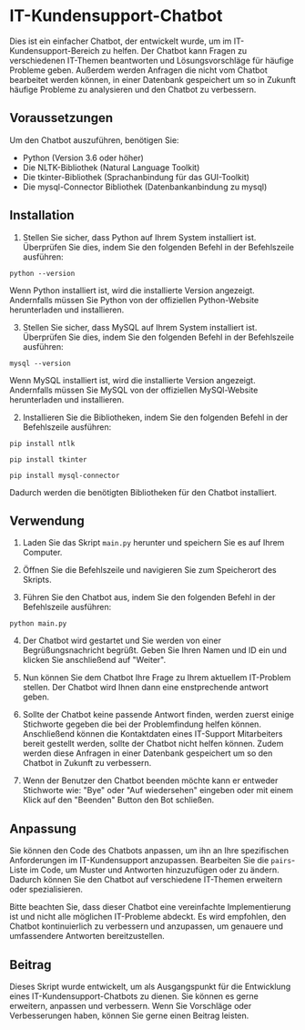 # IT-Kundensupport-Chatbot

Dies ist ein einfacher Chatbot, der entwickelt wurde, um im IT-Kundensupport-Bereich zu helfen. Der Chatbot kann Fragen zu verschiedenen IT-Themen beantworten und Lösungsvorschläge für häufige Probleme geben. Außerdem werden Anfragen die nicht vom Chatbot bearbeitet werden können, in einer Datenbank gespeichert um so in Zukunft häufige Probleme zu analysieren und den Chatbot zu verbessern.

## Voraussetzungen

Um den Chatbot auszuführen, benötigen Sie:

- Python (Version 3.6 oder höher)
- Die NLTK-Bibliothek (Natural Language Toolkit)
- Die tkinter-Bibliothek (Sprachanbindung für das GUI-Toolkit)
- Die mysql-Connector Bibliothek (Datenbankanbindung zu mysql)


## Installation
1. Stellen Sie sicher, dass Python auf Ihrem System installiert ist. Überprüfen Sie dies, indem Sie den folgenden Befehl in der Befehlszeile ausführen:

`python --version` 

Wenn Python installiert ist, wird die installierte Version angezeigt. Andernfalls müssen Sie Python von der offiziellen Python-Website herunterladen und installieren.


3. Stellen Sie sicher, dass MySQL auf Ihrem System installiert ist. Überprüfen Sie dies, indem Sie den folgenden Befehl in der Befehlszeile ausführen:

`mysql --version`

Wenn MySQL installiert ist, wird die installierte Version angezeigt. Andernfalls müssen Sie MySQL von der offiziellen MySQl-Website herunterladen und installieren.


2. Installieren Sie die Bibliotheken, indem Sie den folgenden Befehl in der Befehlszeile ausführen:

`pip install ntlk`

`pip install tkinter`

`pip install mysql-connector`

Dadurch werden die benötigten Bibliotheken für den Chatbot installiert.



## Verwendung

1. Laden Sie das Skript `main.py` herunter und speichern Sie es auf Ihrem Computer.

2. Öffnen Sie die Befehlszeile und navigieren Sie zum Speicherort des Skripts.

3. Führen Sie den Chatbot aus, indem Sie den folgenden Befehl in der Befehlszeile ausführen:

`python main.py`

4. Der Chatbot wird gestartet und Sie werden von einer Begrüßungsnachricht begrüßt. Geben Sie Ihren Namen und ID ein und klicken Sie anschließend auf "Weiter".

5. Nun können Sie dem Chatbot Ihre Frage zu Ihrem aktuellem IT-Problem stellen. Der Chatbot wird Ihnen dann eine enstprechende antwort geben.

6. Sollte der Chatbot keine passende Antwort finden, werden zuerst einige Stichworte gegeben die bei der Problemfindung helfen können. Anschließend können die Kontaktdaten eines IT-Support Mitarbeiters bereit gestellt werden, sollte der Chatbot nicht helfen können. Zudem werden diese Anfragen in einer Datenbank gespeichert um so den Chatbot in Zukunft zu verbessern.

7. Wenn der Benutzer den Chatbot beenden möchte kann er entweder Stichworte wie: "Bye" oder "Auf wiedersehen" eingeben oder mit einem Klick auf den "Beenden" Button den Bot schließen.



## Anpassung

Sie können den Code des Chatbots anpassen, um ihn an Ihre spezifischen Anforderungen im IT-Kundensupport anzupassen. Bearbeiten Sie die `pairs`-Liste im Code, um Muster und Antworten hinzuzufügen oder zu ändern. Dadurch können Sie den Chatbot auf verschiedene IT-Themen erweitern oder spezialisieren.

Bitte beachten Sie, dass dieser Chatbot eine vereinfachte Implementierung ist und nicht alle möglichen IT-Probleme abdeckt. Es wird empfohlen, den Chatbot kontinuierlich zu verbessern und anzupassen, um genauere und umfassendere Antworten bereitzustellen.



## Beitrag

Dieses Skript wurde entwickelt, um als Ausgangspunkt für die Entwicklung eines IT-Kundensupport-Chatbots zu dienen. Sie können es gerne erweitern, anpassen und verbessern. Wenn Sie Vorschläge oder Verbesserungen haben, können Sie gerne einen Beitrag leisten.

